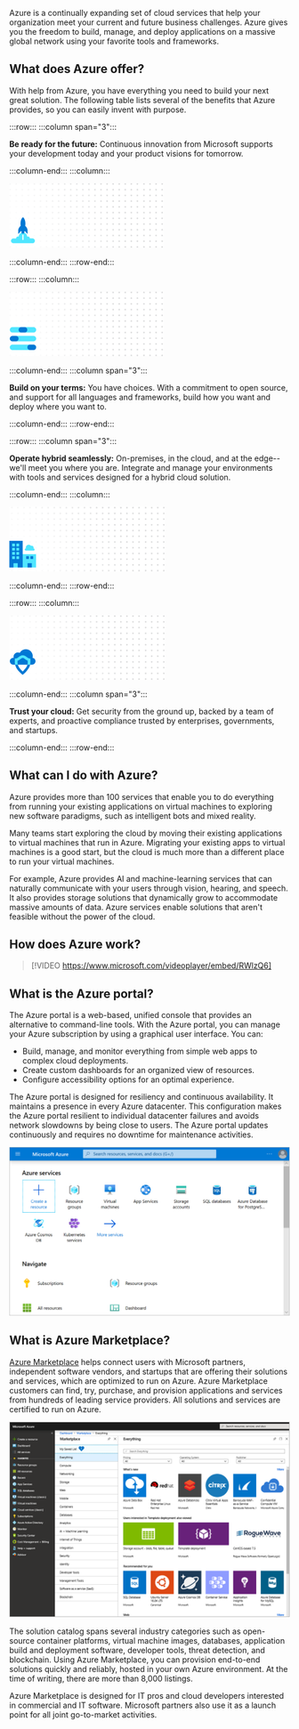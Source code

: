 Azure is a continually expanding set of cloud services that help your organization meet your current and future business challenges. Azure gives you the freedom to build, manage, and deploy applications on a massive global network using your favorite tools and frameworks.

## What does Azure offer?

With help from Azure, you have everything you need to build your next great solution. The following table lists several of the benefits that Azure provides, so you can easily invent with purpose.

:::row:::
  :::column span="3":::  

**Be ready for the future:** Continuous innovation from Microsoft supports your development today and your product visions for tomorrow.

  :::column-end:::
  :::column:::

![Image that shows a launching rocket ship to represent the future.](../media/future.png)

  :::column-end:::
:::row-end:::

:::row:::
  :::column:::

![Image that shows three slider bars to represent choice in your usage needs.](../media/build.png)

  :::column-end:::
  :::column span="3":::  

**Build on your terms:** You have choices. With a commitment to open source, and support for all languages and frameworks, build how you want and deploy where you want to.

  :::column-end:::
:::row-end:::

:::row:::
  :::column span="3":::  

**Operate hybrid seamlessly:** On-premises, in the cloud, and at the edge--we'll meet you where you are. Integrate and manage your environments with tools and services designed for a hybrid cloud solution.

  :::column-end:::
  :::column:::

![Image that shows a brick building datacenter next to a cloud datacenter to represent both datacenters working together.](../media/hybrid.png)

  :::column-end:::
:::row-end:::

:::row:::
  :::column:::

![Image that shows a shield over a cloud to represent cloud security.](../media/trust.png)

  :::column-end:::
  :::column span="3":::  

**Trust your cloud:** Get security from the ground up, backed by a team of experts, and proactive compliance trusted by enterprises, governments, and startups.

  :::column-end:::
:::row-end:::

## What can I do with Azure?

Azure provides more than 100 services that enable you to do everything from running your existing applications on virtual machines to exploring new software paradigms, such as intelligent bots and mixed reality.

Many teams start exploring the cloud by moving their existing applications to virtual machines that run in Azure. Migrating your existing apps to virtual machines is a good start, but the cloud is much more than a different place to run your virtual machines.

For example, Azure provides AI and machine-learning services that can naturally communicate with your users through vision, hearing, and speech. It also provides storage solutions that dynamically grow to accommodate massive amounts of data. Azure services enable solutions that aren't feasible without the power of the cloud.

## How does Azure work?

> [!VIDEO https://www.microsoft.com/videoplayer/embed/RWlzQ6]

## What is the Azure portal?

The Azure portal is a web-based, unified console that provides an alternative to command-line tools. With the Azure portal, you can manage your Azure subscription by using a graphical user interface. You can:

* Build, manage, and monitor everything from simple web apps to complex cloud deployments.
* Create custom dashboards for an organized view of resources.
* Configure accessibility options for an optimal experience.

The Azure portal is designed for resiliency and continuous availability. It maintains a presence in every Azure datacenter. This configuration makes the Azure portal resilient to individual datacenter failures and avoids network slowdowns by being close to users. The Azure portal updates continuously and requires no downtime for maintenance activities.

[![Screenshot that shows the Azure portal.](../media/azure-portal.png)](../media/azure-portal.png#lightbox)

## What is Azure Marketplace?

[Azure Marketplace](https://azuremarketplace.microsoft.com?azure-portal=true) helps connect users with Microsoft partners, independent software vendors, and startups that are offering their solutions and services, which are optimized to run on Azure. Azure Marketplace customers can find, try, purchase, and provision applications and services from hundreds of leading service providers. All solutions and services are certified to run on Azure.

[![Screenshot that shows Azure Marketplace.](../media/marketplace.png)](../media/marketplace.png#lightbox)

The solution catalog spans several industry categories such as open-source container platforms, virtual machine images, databases, application build and deployment software, developer tools, threat detection, and blockchain. Using Azure Marketplace, you can provision end-to-end solutions quickly and reliably, hosted in your own Azure environment. At the time of writing, there are more than 8,000 listings.

Azure Marketplace is designed for IT pros and cloud developers interested in commercial and IT software. Microsoft partners also use it as a launch point for all joint go-to-market activities.
